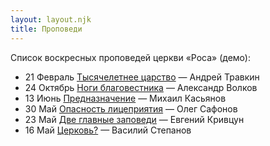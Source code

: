 ```yaml
---
layout: layout.njk
title: Проповеди
---
```


Список воскресных проповедей церкви «Роса» (демо):

- 21 Февраль [Тысячелетнее царство](https://rosachurch.ru/propoved/tysyacheletnee-carstvo) — Андрей Травкин
- 24 Октябрь [Ноги благовестника](https://rosachurch.ru/propoved/nogi-blagovestnika) — Александр Волков
- 13 Июнь [Предназначение](https://rosachurch.ru/propoved/prednaznachenie) — Михаил Касьянов
- 30 Май [Опасность лицеприятия](https://rosachurch.ru/propoved/opasnost-licepriyatiya) — Олег Сафонов
- 23 Май [Две главные заповеди](https://rosachurch.ru/propoved/dve-glavnye-zapovedi) — Евгений Кривцун
- 16 Май [Церковь?](https://rosachurch.ru/propoved/cerkov) — Василий Степанов
